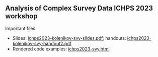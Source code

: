 ## Analysis of Complex Survey Data ICHPS 2023 workshop

Important files:

* Slides: [ichps2023-kolenikov-svy-slides.pdf](ichps2023-kolenikov-svy-slides.pdf); 
  handouts: [ichps2023-kolenikov-svy-handout2.pdf](ichps2023-kolenikov-svy-handout2.pdf)
* Rendered code examples: [ichps2023-svy.html](https://htmlpreview.github.io/?https://github.com/skolenik/ICHPS2020-svy/blob/master/ichps2023-svy.html)
